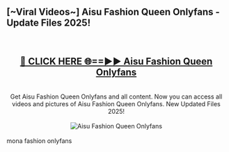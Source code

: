<h2>[~Viral Videos~] Aisu Fashion Queen Onlyfans - Update Files 2025!</h2>
<br>
<div align="center">
<h2><a href="https://betterlinks.top/A2PfLJ" rel="nofollow">🔴 CLICK HERE 🌐==►► Aisu Fashion Queen Onlyfans</a></h2>
<br>
Get Aisu Fashion Queen Onlyfans and all content. Now you can access all videos and pictures of Aisu Fashion Queen Onlyfans. New Updated Files 2025!
<br>
<br>
<a href="https://betterlinks.top/A2PfLJ" rel="nofollow" data-target="animated-image.originalLink"><img src="https://i.ibb.co.com/WyWwxjT/player-gif2.gif" alt="Aisu Fashion Queen Onlyfans" style="max-width: 100%; display: inline-block;" data-target="animated-image.originalImage"></a>
</div>
<br>
mona fashion onlyfans